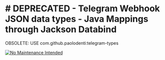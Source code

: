 # # DEPRECATED - Telegram Webhook JSON data types - Java Mappings through Jackson Databind

OBSOLETE: USE com.github.paolodenti:telegram-types

[![No Maintenance Intended](http://unmaintained.tech/badge.svg)](http://unmaintained.tech/)
